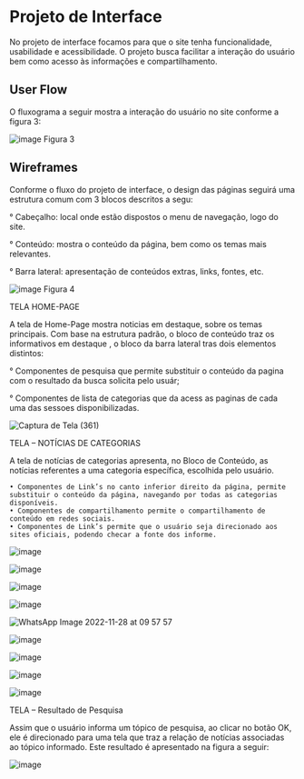 
# Projeto de Interface

No projeto de interface focamos para que o site tenha funcionalidade, usabilidade e acessibilidade. O projeto busca facilitar a interação do usuário bem como acesso às informações e compartilhamento.

## User Flow

O fluxograma a seguir mostra a interação do usuário no site conforme a figura 3: 

![image](https://user-images.githubusercontent.com/117127986/204020821-c8612135-a7bd-4b03-bcbd-8300f00efffd.png)
                                     Figura 3


## Wireframes


Conforme o fluxo do projeto de interface, o design das páginas seguirá uma estrutura comum com 3 blocos descritos a segu:

° Cabeçalho: local onde estão dispostos o menu de navegação, logo do site.

° Conteúdo: mostra o conteúdo da página, bem como os temas mais relevantes.

° Barra lateral: apresentação de conteúdos extras, links, fontes, etc. 

![image](https://user-images.githubusercontent.com/117127986/204021474-ce2289d2-0a8f-4caa-b77d-ef660b66f731.png)
                                            Figura 4
 
 TELA HOME-PAGE

A tela de  Home-Page  mostra noticias em destaque, sobre os temas principais.
Com base na estrutura padrão, o bloco de conteúdo  traz  os informativos em destaque , o bloco da barra lateral tras  dois elementos distintos:

° Componentes de pesquisa que permite substituir o conteúdo da pagina com o resultado da busca  solicita pelo usuár;

° Componentes de lista de categorias  que da  acess as paginas  de cada uma das sessoes  disponibilizadas.

![Captura de Tela (361)](https://user-images.githubusercontent.com/117127986/204024099-2ccb9c7f-58a5-4de5-9ef5-7047b2624902.png)


TELA – NOTÍCIAS DE CATEGORIAS 

A tela de notícias de categorias apresenta, no Bloco de Conteúdo, as notícias referentes a uma categoria específica, escolhida pelo usuário. 

    • Componentes de Link’s no canto inferior direito da página, permite substituir o conteúdo da página, navegando por todas as categorias disponíveis. 
    • Componentes de compartilhamento permite o compartilhamento de conteúdo em redes sociais.  
    • Componentes de Link’s permite que o usuário seja direcionado aos sites oficiais, podendo checar a fonte dos informe. 


![image](https://user-images.githubusercontent.com/117127986/204029818-35b39137-b96a-46cc-97b0-d24f1bd5ccad.png)

![image](https://user-images.githubusercontent.com/117127986/204029922-9ba5224b-446d-4fb1-bbe1-06e2a5758f7c.png)

![image](https://user-images.githubusercontent.com/117127986/204030037-dbc56934-7ce1-4919-aa86-67043836150c.png)

![image](https://user-images.githubusercontent.com/117127986/204030312-5fe591f2-97f7-459b-8936-f43201a16aac.png)

![WhatsApp Image 2022-11-28 at 09 57 57](https://user-images.githubusercontent.com/117127986/204284184-4a65ad4f-e848-411e-afd0-4245abda8219.jpeg)


![image](https://user-images.githubusercontent.com/117127986/204030361-8514280e-f33b-4441-a4e5-855395b18fff.png)

![image](https://user-images.githubusercontent.com/117127986/204030445-6bd159a4-608d-4654-ad3c-35fe34ea858f.png)

![image](https://user-images.githubusercontent.com/117127986/204030466-21b7caf2-8e19-46f5-92f0-460a4a7e7213.png)

![image](https://user-images.githubusercontent.com/117127986/204030511-b24d53c6-a19f-4127-8514-d0d8011c32da.png)

TELA – Resultado de Pesquisa 

Assim que o usuário informa um tópico de pesquisa, ao clicar no botão OK, ele é direcionado para uma tela que traz a relação de notícias associadas ao tópico informado. 
Este resultado é apresentado na figura a seguir: 

![image](https://user-images.githubusercontent.com/117127986/204030577-a94ff46c-d60a-47d8-886e-ca40df8d514a.png)

